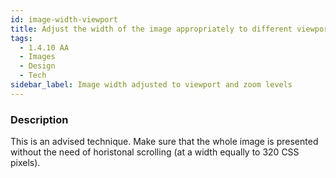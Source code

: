 ```yaml
---
id: image-width-viewport
title: Adjust the width of the image appropriately to different viewport and zoom levels
tags:
  - 1.4.10 AA
  - Images
  - Design
  - Tech
sidebar_label: Image width adjusted to viewport and zoom levels
---
```


### Description

This is an advised technique. Make sure that the whole image is presented without the need of horistonal scrolling (at a width equally to 320 CSS pixels).

